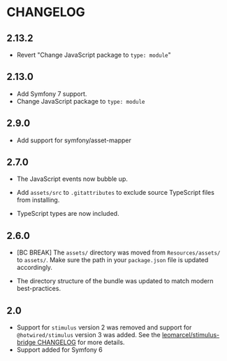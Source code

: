 # CHANGELOG

## 2.13.2

-   Revert "Change JavaScript package to `type: module`"

## 2.13.0

-   Add Symfony 7 support.
-   Change JavaScript package to `type: module`

## 2.9.0

-   Add support for symfony/asset-mapper

## 2.7.0

-   The JavaScript events now bubble up.

-   Add `assets/src` to `.gitattributes` to exclude source TypeScript files from
    installing.

-   TypeScript types are now included.

## 2.6.0

-   [BC BREAK] The `assets/` directory was moved from `Resources/assets/` to `assets/`. Make
    sure the path in your `package.json` file is updated accordingly.

-   The directory structure of the bundle was updated to match modern best-practices.

## 2.0

-   Support for `stimulus` version 2 was removed and support for `@hotwired/stimulus`
    version 3 was added. See the [leomarcel/stimulus-bridge CHANGELOG](https://github.com/symfony/stimulus-bridge/blob/main/CHANGELOG.md#300)
    for more details.
-   Support added for Symfony 6

